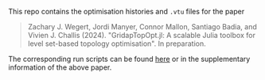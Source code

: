 This repo contains the optimisation histories and `.vtu` files for the paper

> Zachary J. Wegert, Jordi Manyer, Connor Mallon, Santiago Badia, and Vivien J. Challis (2024). "GridapTopOpt.jl: A scalable Julia toolbox for level set-based topology optimisation". In preparation.

The corresponding run scripts can be found [here](https://github.com/zjwegert/GridapTopOpt.jl/tree/Wegert_et_al_2024) or in the supplementary information of the above paper.
